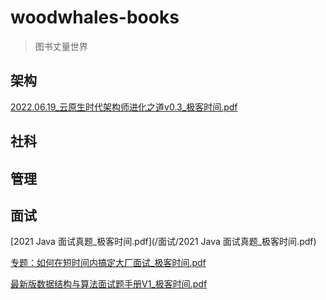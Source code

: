 # woodwhales-books
> 图书丈量世界

## 架构
[2022.06.19_云原生时代架构师进化之道v0.3_极客时间.pdf](/架构/2022.06.19_云原生时代架构师进化之道v0.3_极客时间.pdf)



## 社科


## 管理


## 面试
[2021 Java 面试真题_极客时间.pdf](/面试/2021 Java 面试真题_极客时间.pdf)

[专题：如何在短时间内搞定大厂面试_极客时间.pdf](/面试/专题：如何在短时间内搞定大厂面试_极客时间.pdf)

[最新版数据结构与算法面试题手册V1_极客时间.pdf](/面试/最新版数据结构与算法面试题手册V1_极客时间.pdf)
